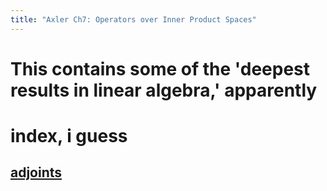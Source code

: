 ```yaml
---
title: "Axler Ch7: Operators over Inner Product Spaces"
---
```


# This contains some of the \'deepest results in linear algebra,\' apparently

# index, i guess

## [adjoints](KBrefAdjoints.org)
